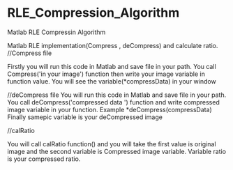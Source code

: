 # RLE_Compression_Algorithm
Matlab RLE Compressin Algorithm

Matlab RLE implementation(Compress , deCompress) and calculate ratio.
//Compress file

Firstly you  will run this code in Matlab and save file in your path.
You call Compress('in your image') function then write your image variable in function value.
You will see the variable(*compressData) in your window

//deCompress file
You will run this code in Matlab and save file in your path.
You call deCompress('compressed data ') function and write compressed image variable in your function.
Example *deCompress(compressData)
Finally samepic variable is your deCompressed image

//calRatio

You will call calRatio function() and you will take the first value is original image and the second variable 
is Compressed image variable. 
Variable ratio is your compressed ratio.




